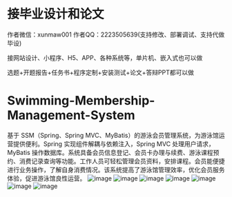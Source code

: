 # 接毕业设计和论文
作者微信：xunmaw001  作者QQ：2223505639(支持修改、部署调试、支持代做毕设)

接网站设计、小程序、H5、APP、各种系统等，单片机、嵌入式也可以做

选题+开题报告+任务书+程序定制+安装测试+论文+答辩PPT都可以做
# Swimming-Membership-Management-System
基于 SSM（Spring、Spring MVC、MyBatis）的游泳会员管理系统，为游泳馆运营提供便利。Spring 实现组件解耦与依赖注入，Spring MVC 处理用户请求，MyBatis 操作数据库。系统具备会员信息登记、会员卡办理与续费、游泳课程预约、消费记录查询等功能。工作人员可轻松管理会员资料，安排课程。会员能便捷进行业务操作，了解自身消费情况。该系统提高了游泳馆管理效率，优化会员服务体验，促进游泳馆良性运营。 
![image](https://github.com/user-attachments/assets/e5bba1e7-1802-4d85-8452-cce9f380a31c)
![image](https://github.com/user-attachments/assets/acb9b30c-aeea-4fab-a6ff-858c9ea0be75)
![image](https://github.com/user-attachments/assets/d423e975-93b2-4aca-aae3-4405d9ccd662)
![image](https://github.com/user-attachments/assets/38a38414-1d2e-4d05-99eb-8bd4c4d33f72)
![image](https://github.com/user-attachments/assets/56dfe8f4-19a5-4567-aebf-16fdf06d28e6)
![image](https://github.com/user-attachments/assets/f3f08a25-edc5-4f89-8616-6a6760f8fe05)
![image](https://github.com/user-attachments/assets/7c4353a1-1a4b-4428-a758-245dacaf0ca8)
